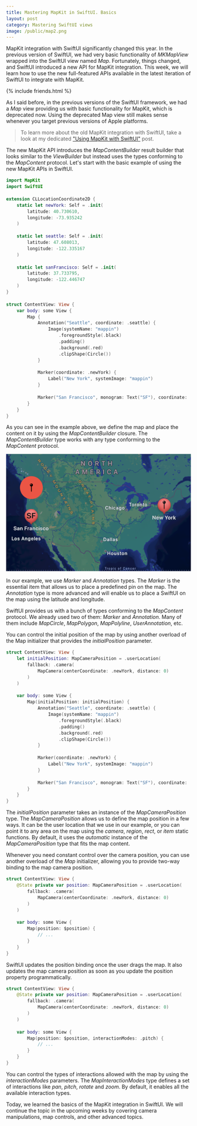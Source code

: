 ```yaml
---
title: Mastering MapKit in SwiftUI. Basics
layout: post
category: Mastering SwiftUI views
image: /public/map2.png
---
```


MapKit integration with SwiftUI significantly changed this year. In the previous version of SwiftUI, we had very basic functionality of *MKMapView* wrapped into the SwiftUI view named *Map*. Fortunately, things changed, and SwiftUI introduced a new API for MapKit integration. This week, we will learn how to use the new full-featured APIs available in the latest iteration of SwiftUI to integrate with MapKit.

{% include friends.html %}

As I said before, in the previous versions of the SwiftUI framework, we had a *Map* view providing us with basic functionality for MapKit, which is deprecated now. Using the deprecated Map view still makes sense whenever you target previous versions of Apple platforms.

> To learn more about the old MapKit integration with SwiftUI, take a look at my dedicated ["Using MapKit with SwiftUI"](/2020/07/29/using-mapkit-with-swiftui/) post.

The new MapKit API introduces the *MapContentBuilder* result builder that looks similar to the *ViewBuilder* but instead uses the types conforming to the *MapContent* protocol. Let's start with the basic example of using the new MapKit APIs in SwiftUI.

```swift
import MapKit
import SwiftUI

extension CLLocationCoordinate2D {
    static let newYork: Self = .init(
        latitude: 40.730610,
        longitude: -73.935242
    )
    
    static let seattle: Self = .init(
        latitude: 47.608013,
        longitude: -122.335167
    )
    
    static let sanFrancisco: Self = .init(
        latitude: 37.733795,
        longitude: -122.446747
    )
}

struct ContentView: View {
    var body: some View {
        Map {
            Annotation("Seattle", coordinate: .seattle) {
                Image(systemName: "mappin")
                    .foregroundStyle(.black)
                    .padding()
                    .background(.red)
                    .clipShape(Circle())
            }
            
            Marker(coordinate: .newYork) {
                Label("New York", systemImage: "mappin")
            }
            
            Marker("San Francisco", monogram: Text("SF"), coordinate: .sanFrancisco)
        }
    }
}
```

As you can see in the example above, we define the map and place the content on it by using the *MapContentBuilder* closure. The *MapContentBuilder* type works with any type conforming to the *MapContent* protocol. 

![map-with-markers](/public/map3.png)

In our example, we use *Marker* and *Annotation* types. The *Marker* is the essential item that allows us to place a predefined pin on the map. The *Annotation* type is more advanced and will enable us to place a SwiftUI on the map using the latitude and longitude.

SwiftUI provides us with a bunch of types conforming to the *MapContent* protocol. We already used two of them: *Marker* and *Annotation*. Many of them include *MapCircle*, *MapPolygon*, *MapPolyline*, *UserAnnotation*, etc.

You can control the initial position of the map by using another overload of the Map initializer that provides the *initialPosition* parameter.

```swift
struct ContentView: View {
    let initialPosition: MapCameraPosition = .userLocation(
        fallback: .camera(
            MapCamera(centerCoordinate: .newYork, distance: 0)
        )
    )
    
    var body: some View {
        Map(initialPosition: initialPosition) {
            Annotation("Seattle", coordinate: .seattle) {
                Image(systemName: "mappin")
                    .foregroundStyle(.black)
                    .padding()
                    .background(.red)
                    .clipShape(Circle())
            }
            
            Marker(coordinate: .newYork) {
                Label("New York", systemImage: "mappin")
            }
            
            Marker("San Francisco", monogram: Text("SF"), coordinate: .sanFrancisco)
        }
    }
}
```

The *initialPosition* parameter takes an instance of the *MapCameraPosition* type. The *MapCameraPosition* allows us to define the map position in a few ways. It can be the user location that we use in our example, or you can point it to any area on the map using the *camera*, *region*, *rect*, or *item* static functions. By default, it uses the *automatic* instance of the *MapCameraPosition* type that fits the map content.

Whenever you need constant control over the camera position, you can use another overload of the *Map* initializer, allowing you to provide two-way binding to the map camera position.

```swift
struct ContentView: View {
    @State private var position: MapCameraPosition = .userLocation(
        fallback: .camera(
            MapCamera(centerCoordinate: .newYork, distance: 0)
        )
    )
    
    var body: some View {
        Map(position: $position) {
            // ...
        }
    }
}
```

SwiftUI updates the position binding once the user drags the map. It also updates the map camera position as soon as you update the position property programmatically.

```swift
struct ContentView: View {
    @State private var position: MapCameraPosition = .userLocation(
        fallback: .camera(
            MapCamera(centerCoordinate: .newYork, distance: 0)
        )
    )
    
    var body: some View {
        Map(position: $position, interactionModes: .pitch) {
            // ...
        }
    }
}
```

You can control the types of interactions allowed with the map by using the *interactionModes* parameters. The *MapInteractionModes* type defines a set of interactions like *pan*, *pitch*, *rotate* and *zoom*. By default, it enables all the available interaction types.

Today, we learned the basics of the MapKit integration in SwiftUI. We will continue the topic in the upcoming weeks by covering camera manipulations, map controls, and other advanced topics.
